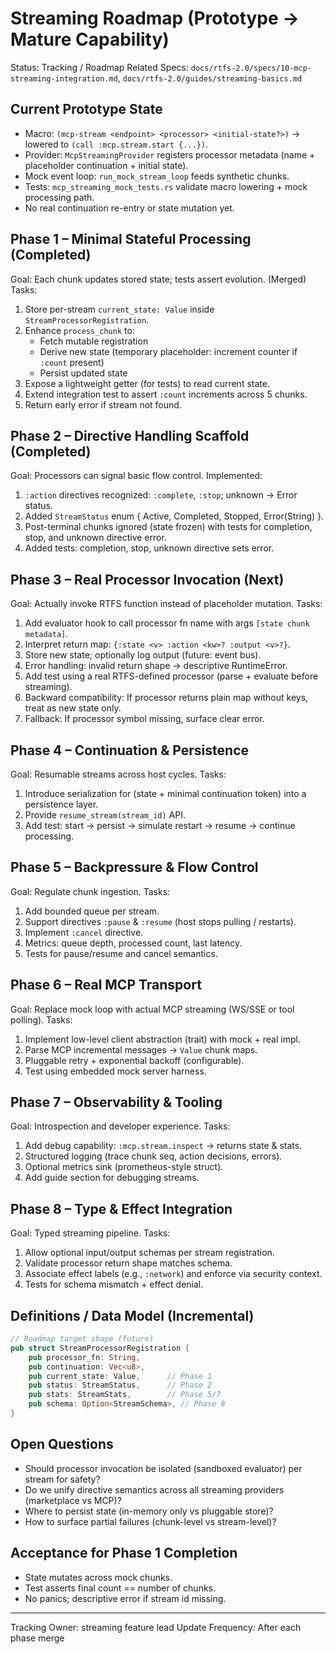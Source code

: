 # Streaming Roadmap (Prototype → Mature Capability)

Status: Tracking / Roadmap
Related Specs: `docs/rtfs-2.0/specs/10-mcp-streaming-integration.md`, `docs/rtfs-2.0/guides/streaming-basics.md`

## Current Prototype State
- Macro: `(mcp-stream <endpoint> <processor> <initial-state?>)` → lowered to `(call :mcp.stream.start {...})`.
- Provider: `McpStreamingProvider` registers processor metadata (name + placeholder continuation + initial state).
- Mock event loop: `run_mock_stream_loop` feeds synthetic chunks.
- Tests: `mcp_streaming_mock_tests.rs` validate macro lowering + mock processing path.
- No real continuation re-entry or state mutation yet.

## Phase 1 – Minimal Stateful Processing (Completed)
Goal: Each chunk updates stored state; tests assert evolution. (Merged)
Tasks:
1. Store per-stream `current_state: Value` inside `StreamProcessorRegistration`.
2. Enhance `process_chunk` to:
   - Fetch mutable registration
   - Derive new state (temporary placeholder: increment counter if `:count` present)
   - Persist updated state
3. Expose a lightweight getter (for tests) to read current state.
4. Extend integration test to assert `:count` increments across 5 chunks.
5. Return early error if stream not found.

## Phase 2 – Directive Handling Scaffold (Completed)
Goal: Processors can signal basic flow control.
Implemented:
1. `:action` directives recognized: `:complete`, `:stop`; unknown → Error status.
2. Added `StreamStatus` enum { Active, Completed, Stopped, Error(String) }.
3. Post-terminal chunks ignored (state frozen) with tests for completion, stop, and unknown directive error.
4. Added tests: completion, stop, unknown directive sets error.

## Phase 3 – Real Processor Invocation (Next)
Goal: Actually invoke RTFS function instead of placeholder mutation.
Tasks:
1. Add evaluator hook to call processor fn name with args `[state chunk metadata]`.
2. Interpret return map: `{:state <v> :action <kw>? :output <v>?}`.
3. Store new state; optionally log output (future: event bus).
4. Error handling: invalid return shape → descriptive RuntimeError.
5. Add test using a real RTFS-defined processor (parse + evaluate before streaming).
 6. Backward compatibility: If processor returns plain map without keys, treat as new state only.
 7. Fallback: If processor symbol missing, surface clear error.

## Phase 4 – Continuation & Persistence
Goal: Resumable streams across host cycles.
Tasks:
1. Introduce serialization for (state + minimal continuation token) into a persistence layer.
2. Provide `resume_stream(stream_id)` API.
3. Add test: start → persist → simulate restart → resume → continue processing.

## Phase 5 – Backpressure & Flow Control
Goal: Regulate chunk ingestion.
Tasks:
1. Add bounded queue per stream.
2. Support directives `:pause` & `:resume` (host stops pulling / restarts).
3. Implement `:cancel` directive.
4. Metrics: queue depth, processed count, last latency.
5. Tests for pause/resume and cancel semantics.

## Phase 6 – Real MCP Transport
Goal: Replace mock loop with actual MCP streaming (WS/SSE or tool polling).
Tasks:
1. Implement low-level client abstraction (trait) with mock + real impl.
2. Parse MCP incremental messages → `Value` chunk maps.
3. Pluggable retry + exponential backoff (configurable).
4. Test using embedded mock server harness.

## Phase 7 – Observability & Tooling
Goal: Introspection and developer experience.
Tasks:
1. Add debug capability: `:mcp.stream.inspect` → returns state & stats.
2. Structured logging (trace chunk seq, action decisions, errors).
3. Optional metrics sink (prometheus-style struct).
4. Add guide section for debugging streams.

## Phase 8 – Type & Effect Integration
Goal: Typed streaming pipeline.
Tasks:
1. Allow optional input/output schemas per stream registration.
2. Validate processor return shape matches schema.
3. Associate effect labels (e.g., `:network`) and enforce via security context.
4. Tests for schema mismatch + effect denial.

## Definitions / Data Model (Incremental)
```rust
// Roadmap target shape (future)
pub struct StreamProcessorRegistration {
    pub processor_fn: String,
    pub continuation: Vec<u8>,
    pub current_state: Value,      // Phase 1
    pub status: StreamStatus,      // Phase 2
    pub stats: StreamStats,        // Phase 5/7
    pub schema: Option<StreamSchema>, // Phase 8
}
```

## Open Questions
- Should processor invocation be isolated (sandboxed evaluator) per stream for safety?
- Do we unify directive semantics across all streaming providers (marketplace vs MCP)?
- Where to persist state (in-memory only vs pluggable store)?
- How to surface partial failures (chunk-level vs stream-level)?

## Acceptance for Phase 1 Completion
- State mutates across mock chunks.
- Test asserts final count == number of chunks.
- No panics; descriptive error if stream id missing.

---
Tracking Owner: streaming feature lead
Update Frequency: After each phase merge
